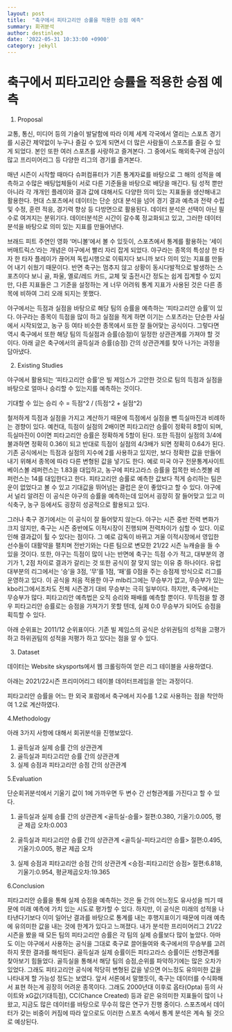 ```yaml
---
layout: post
title:  "축구에서 피타고리안 승률을 적용한 승점 예측"
summary: 회귀분석
author: destinlee3
date: '2022-05-31 10:33:00 +0900'
category: jekyll
---
```


# 축구에서 피타고리안 승률을 적용한 승점 예측

1. Proposal

교통, 통신, 미디어 등의 기술이 발달함에 따라 이제 세계 각국에서 열리는 스포츠 경기를 시공간 제약없이 누구나 즐길 수 있게 되면서 더 많은 사람들이 스포츠를 즐길 수 있게 되었다. 본인 또한 여러 스포츠를 사랑하고 즐겨본다. 그 중에서도 해외축구에 관심이 많고 프리미어리그 등 다양한 리그의 경기를 즐겨본다.

매년 시즌이 시작할 때마다 슈퍼컴퓨터가 기존 통계자료를 바탕으로 그 해의 성적을 예측하고 수많은 배팅업체들이 서로 다른 기준들을 바탕으로 배당을 매긴다. 팀 성적 뿐만 아니라 각 개개인 플레이와 결과 값에 대해서도 다양한 의미 있는 지표들을 생산해내고 활용한다. 현대 스포츠에서 데이터는 단순 상대 분석을 넘어 경기 결과 예측과 전략 수립 및 수정, 훈련 적응, 경기력 향상 등 다방면으로 활용된다. 데이터 분석은 선택이 아닌 필수로 여겨지는 분위기다. 데이터분석은 시간이 갈수록 정교화되고 있고, 그러한 데이터 분석을 바탕으로 의미 있는 지표를 만들어낸다.

브래드 피트 주연인 영화 ‘머니볼’에서 볼 수 있듯이, 스포츠에서 통계를 활용하는 ‘세이버매트릭스’라는 개념은 야구에서 빨리 자리 잡게 되었다. 야구라는 종목의 특성상 한 타자 한 타자 플레이가 끊어져 독립시행으로 이뤄지다 보니까 보다 의미 있는 지표를 만들어 내기 쉬웠기 때문이다. 
반면 축구는 멈추지 않고 상황이 동시다발적으로 발생하는 스포츠이다 보니 골, 파울, 옐로/레드 카드, 교체 및 출전시간 정도는 쉽게 집계할 수 있지만, 다른 지표들은 그 기준을 설정하는 게 너무 어려워 통계 지표가 사용된 것은 다른 종목에 비하여 그리 오래 되지는 못했다.

야구에서는 득점과 실점을 바탕으로 해당 팀의 승률을 예측하는 ‘피타고리안 승률’이 있다. 야구라는 종목이 득점을 많이 하고 실점을 적게 하면 이기는 스포츠라는 단순한 사실에서 시작되었고, 농구 등 여타 비슷한 종목에서 또한 잘 들어맞는 공식이다. 그렇다면 역시 축구에서 또한 해당 팀의 득실점과 승률(승점)이 일정한 상관관계를 가져야 할 것이다. 아래 글은 축구에서의 골득실과 승률(승점) 간의 상관관계를 찾아 나가는 과정을 담아냈다.




2. Existing Studies

야구에서 활용되는 ‘피타고리안 승률’은 빌 제임스가 고안한 것으로 팀의 득점과 실점을 바탕으로 얼마나 승리할 수 있는지를 예측하는 것이다.

기대할 수 있는 승리 수 = 득점^2 / (득점^2 + 실점^2)

철저하게 득점과 실점을 가지고 계산하기 때문에 득점에서 실점을 뺀 득실마진과 비례하는 경향이 있다. 예컨대, 득점이 실점의 2배이면 피타고리안 승률이 정확히 8할이 되며, 득실마진이 0이면 피타고리안 승률은 정확하게 5할이 된다. 또한 득점이 실점의 3/4에 불과하면 정확히 0.36이 되고 반대로 득점이 실점의 4/3배가 되면 정확히 0.64가 된다. 기존 공식에서는 득점과 실점의 지수에 2를 사용하고 있지만, 보다 정확한 값을 만들어 내기 위해서 종목에 따라 다른 변형된 값을 넣기도 한다. 예로 미국 야구 전문통계사이트 베이스볼 레퍼런스는 1.83을 대입하고, 농구에 피타고라스 승률을 접목한 바스켓볼 레퍼런스는 14를 대입한다고 한다. 피타고리안 승률로 예측한 값보다 적게 승리하는 팀은 운이 없었다고 볼 수 있고 기대값을 뛰어넘는 클럽은 운이 좋았다고 할 수 있다. 야구에서 널리 알려진 이 공식은 야구의 승률을 예측하는데 있어서 굉장히 잘 들어맞고 있고 미식축구, 농구 등에서도 굉장히 성공적으로 활용되고 있다.

그러나 축구 경기에서는 이 공식이 잘 들어맞지 않는다. 야구는 시즌 중반 전력 변화가 크지 않지만, 축구는 시즌 중반에도 이적시장이 진행되며 전력차이가 심할 수 있다. 이로 인해 결과값이 튈 수 있다는 점이다. 그 예로 감독이 바뀌고 겨울 이적시장에서 영입한 선수들이 대활약을 펼치며 전반기와는 다른 팀으로 변모한 21/22 시즌 뉴캐슬을 들 수 있을 것이다. 또한, 야구는 득점이 많이 나는 반면에 축구는 득점 수가 적고, 대부분의 경기가 1, 2점 차이로 결과가 갈리는 것 또한 공식이 잘 맞지 않는 이유 중 하나이다. 유럽 대부분의 리그에서는 ‘승’을 3점, ‘무’를 1점, ‘패’를 0점을 주는 승점제 방식으로 리그를 운영하고 있다. 이 공식을 처음 적용한 야구 mlb리그에는 무승부가 없고, 무승부가 있는 kbo리그에서조차도 전체 시즌경기 대비 무승부는 극히 일부이다. 하지만, 축구에서는 무승부가 많다. 피타고리안 예측법은 오직 승리와 패배를 예측할 뿐이다. 무득점을 할 경우 피타고리안 승률로는 승점을 가져가기 못할 텐데, 실제 0:0 무승부가 되어도 승점을 획득할 수 있다.

아래 순위표는 2011/12 순위표이다. 기존 빌 제임스의 공식은 상위권팀의 성적을 고평가하고 하위권팀의 성적을 저평가 하고 있다는 점을 알 수 있다.


3. Dataset

데이터는 Website skysports에서 웹 크롤링하여 얻은 리그 테이블을 사용하였다. 

아래는 2021/22시즌 프리미어리그 테이블 데이터프레임을 얻는 과정이다.

피타고리안 승률을 어느 한 외국 포럼에서 축구에서 지수를 1.2로 사용하는 점을 착안하여 1.2로 계산하였다. 


4.Methodology

아래 3가지 사항에 대해서 회귀분석을 진행보았다.

1) 골득실과 실제 승률 간의 상관관계
2) 골득실과 피타고리안 승률 간의 상관관계
3) 실제 승점과 피타고리안 승점 간의 상관관계

5.Evaluation

단순회귀분석에서 기울기 값이 1에 가까우면 두 변수 간 선형관계를 가진다고 할 수 있다.

1) 골득실과 실제 승률 간의 상관관계
<골득실-승률> 절편:0.380, 기울기:0.005, 평균 제곱 오차:0.003

2) 골득실과 피타고리안 승률 간의 상관관계
<골득실-피타고리안 승률> 절편:0.495, 기울기:0.005, 평균 제곱 오차

3) 실제 승점과 피타고리안 승점 간의 상관관계
<승점-피타고리안 승점> 절편:6.818, 기울기:0.954, 평균제곱오차:19.365 

6.Conclusion

피타고리안 승률을 통해 실제 승점을 예측하는 것은 둘 간의 어느정도 유사성을 띄기 때문에 미래 예측에 가치 있는 시도로 평가할 수 있다. 하지만, 이 공식은 미래의 성적을 나타낸다기보다 이미 일어난 결과를 바탕으로 통계를 내는 후행지표이기 때문에 미래 예측에 유의미한 값을 내는 것에 한계가 있다고 느껴졌다. 내가 분석한 프리미어리그 21/22시즌을 봤을 때 모든 팀의 피타고리안 승률은 각 팀의 실제 승률보다 많이 높았다. 아마도 이는 야구에서 사용하는 공식을 그대로 축구로 끌어들여와 축구에서의 무승부를 고려하지 못한 결과를 해석된다. 골득실과 실제 승률이든 피타고라스 승률이든 선형관계를 찾아보기 힘들었다. 골득실을 통해서 해당 팀의 승점,순위를 파악하기에는 많은 오차가 있었다. 그래도 피타고리안 공식에 적당히 변형된 값을 넣으면 어느정도 유의미한 값을 나타내게 할 가능성 정도는 보였다. 앞서 서론에서 말했듯이, 축구는 데이터를 수식화해서 표현 하는게 굉장히 어려운 종목이다. 그래도 2000년대 이후로 옵타(Opta) 등의 사이트와 xG값(기대득점), CC(Chance Created) 등과 같은 유의미한 지표들이 많이 나왔고, 지금도 많은 데이터를 바탕으로 무수히 많은 연구가 진행 중이다. 스포츠에서 데이터가 갖는 비중이 커짐에 따라 앞으로도 이러한 스포츠 속에서 통계 분석은 계속 될 것으로 예상된다.
